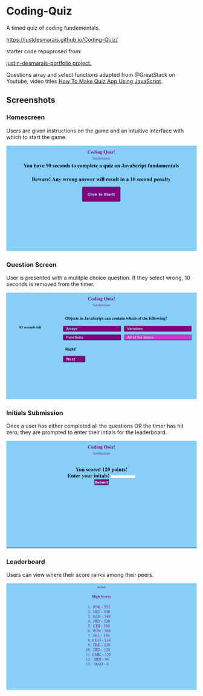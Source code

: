 # Coding-Quiz
A timed quiz of coding fundementals.

https://justdesmarais.github.io/Coding-Quiz/


starter code repuprosed from: 

[justin-desmarais-portfolio project.](https://github.com/JustDesmarais/justin-desmarais-portfolio)



Questions array and select functions adapted from @GreatStack on Youtube, video titles [How To Make Quiz App Using JavaScript](https://www.youtube.com/watch?v=PBcqGxrr9g8).


## Screenshots

### Homescreen

Users are given instructions on the game and an intuitive interface with which to start the game.

![screenshot of the home page](./Assets/Images/01_startPage.png)

### Question Screen

User is presented with a mulitple choice question.  If they select wrong, 10 seconds is removed from the timer.

![screenshot of a question page](./Assets/Images/02_questionPage.png)

### Initials Submission

Once a user has either completed all the questions OR the timer has hit zero, they are prompted to enter their intials for the leaderboard.

![screenshot of the initial submission page](./Assets/Images/03_initialsPage.png)

### Leaderboard

Users can view where their score ranks among their peers.

![screenshot of the rendered leaderboard](./Assets/Images/04_leaderboard.png)

